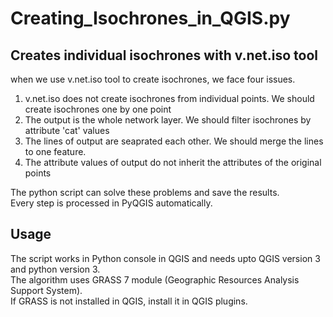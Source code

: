# Creating_Isochrones_in_QGIS.py

## Creates individual isochrones with v.net.iso tool
when we use v.net.iso tool to create isochrones, we face four issues.
  1. v.net.iso does not create isochrones from individual points. We should create isochrones one by one point
  2. The output is the whole network layer. We should filter isochrones by attribute 'cat' values
  3. The lines of output are seaprated each other. We should merge the lines to one feature.
  4. The attribute values of output do not inherit the attributes of the original points

The python script can solve these problems and save the results.\
Every step is processed in PyQGIS automatically.

## Usage
The script works in Python console in QGIS and needs upto QGIS version 3 and python version 3.\
The algorithm uses GRASS 7 module (Geographic Resources Analysis Support System).\
If GRASS is not installed in QGIS, install it in QGIS plugins.
